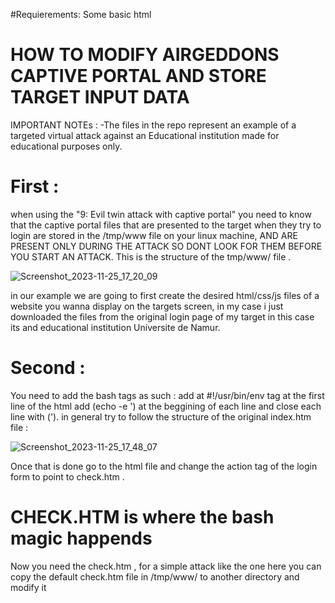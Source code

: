#Requierements: Some basic html
# HOW TO MODIFY AIRGEDDONS CAPTIVE PORTAL AND STORE TARGET INPUT DATA
IMPORTANT NOTEs :
-The files in the repo represent an example of a targeted virtual attack against an Educational institution made for educational purposes only.

# First :

when using the "9: Evil twin attack with captive portal" you need to know that the captive portal files that are presented to the target when they try to login are stored in the /tmp/www file on your linux machine, AND ARE PRESENT ONLY DURING THE ATTACK SO DONT LOOK FOR THEM BEFORE YOU START AN ATTACK.
This is the structure of the tmp/www/ file .

![Screenshot_2023-11-25_17_20_09](https://github.com/chaminator-lab/airgeddon-captive-portal/assets/82542602/46cb659f-d08d-43ce-a877-af7d900aebe9)

in our example we are going to first create the desired html/css/js files of a website you wanna display on the targets screen, in my case i just downloaded the files from the original login page of my target in this case its and educational institution Universite de Namur.

# Second :

You need to add the bash tags as such :
add at #!/usr/bin/env tag at the first line of the html
add (echo -e ')  at the beggining of each line and close each line with (').
in general try to follow the structure of the original index.htm file :

![Screenshot_2023-11-25_17_48_07](https://github.com/chaminator-lab/airgeddon-captive-portal/assets/82542602/a6da0fad-a1ae-486f-9b47-c6f2e0848c52)



Once that is done go to the html file and change the action tag of the login form to point to check.htm .


# CHECK.HTM  is where the bash magic happends
Now you need the check.htm , for a simple attack like the one here you can copy the default check.htm file in /tmp/www/ to another directory and modify it  
